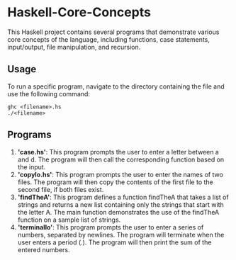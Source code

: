 # Haskell-Core-Concepts
This Haskell project contains several programs that demonstrate various core concepts of the language, including functions, case statements, input/output, file manipulation, and recursion.


## Usage
To run a specific program, navigate to the directory containing the file and use the following command:
```
ghc <filename>.hs
./<filename>
```

## Programs
1. **'case.hs'**: This program prompts the user to enter a letter between a and d. The program will then call the corresponding function based on the input.
2. **'copyIo.hs'**: This program prompts the user to enter the names of two files. The program will then copy the contents of the first file to the second file, if both files exist.
3. **'findTheA'**: This program defines a function findTheA that takes a list of strings and returns a new list containing only the strings that start with the letter A. The main function demonstrates the use of the findTheA function on a sample list of strings.
4. **'terminalIo'**: This program prompts the user to enter a series of numbers, separated by newlines. The program will terminate when the user enters a period (.). The program will then print the sum of the entered numbers.
